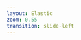```yaml
---
layout: Elastic
zoom: 0.55
transition: slide-left
---
```


<template v-slot:left>

# Schema + Mapping

However `elastic` utilizes `NoSQL` and has `document-model` for better `index`ing,
`elastic` requires the expected data schema / expected fields to parse and handle.
This definition is called `schema`

```javascript
POST https://local-elastic/<index-name=imdb>/_mapping
{
  "imdb": {
    "mappings": {
      "properties": {
        "name": {
          "type": "text",
          "fields": {
            "keyword": {
              "type": "keyword"
            }
          }
        },
        "rating": {
          "type": "double"
        },
        "reviews": {
          "type": "array",
          "properties": {
            "review": {
              "type": "object",
              "properties": {
                "comment": {
                  "type": "text"
                },
                "rating": {
                  "type": "double"
                }
              }
            }
          }
        },
        "director": {
          "type": "object",
          "properties": {
            "name": {
              "type": "text"
            }
          }
        }
      }
    }
  }
}
```

</template>

<template v-slot:right>

# Mapping + transformation

`mapping` / `transformation` follows _Decorator pattern_ which intercepts the value and performs
the required _mapping-fn_ (**iff**) and then persists them in `index`

- **Elastic Schema**: The dynamic structure of Elasticsearch’s indexing system that allows it to handle diverse data types and formats.
- **Mapping**: The configuration that defines how documents are structured, what fields they contain, their types, and relationships between them.
- Together, these features enable Elasticsearch to efficiently index and search data while adapting to changing requirements.

```json
{
  "name": {
    "type": "text",
    "fields": {
      "keyword": {
        "type": "keyword"
      }
    }
  }
}
```

# Example document

```javascript
GET http://local-elastic/<index-name=imdb>/_doc/<godFather_ID>
{
    "name": "GodFather",
    "rating": 9.4,
    "reviews": [
    {
        "comment": "Vito Corleone: Look what they have done to my son :(",
        "rating": 10
    }
    ],
    "director": {
        "name": "Francis Ford"
    }
}
```

</template>
